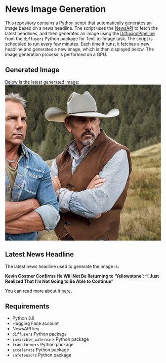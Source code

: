 # News Image Generation
This repository contains a Python script that automatically generates an image based on a news headline. The script uses the [NewsAPI](https://newsapi.org/) to fetch the latest headlines, and then generates an image using the [DiffusionPipeline](https://github.com/huggingface/diffusers) from the `diffusers` Python package for Text-to-Image task.
The script is scheduled to run every few minutes. Each time it runs, it fetches a new headline and generates a new image, which is then displayed below. The image generation process is performed on a GPU.

## Generated Image
Below is the latest generated image:
![Generated Image](image.png)

## Latest News Headline
The latest news headline used to generate the image is:

**Kevin Costner Confirms He Will Not Be Returning to ‘Yellowstone’: “I Just Realized That I’m Not Going to Be Able to Continue”**

You can read more about it [here](https://news.google.com/rss/articles/CBMiW2h0dHBzOi8vd3d3LmhvbGx5d29vZHJlcG9ydGVyLmNvbS90di90di1uZXdzL2tldmluLWNvc3RuZXIteWVsbG93c3RvbmUtc2Vhc29uLTUtMTIzNTkyODkyOC_SAV9odHRwczovL3d3dy5ob2xseXdvb2RyZXBvcnRlci5jb20vdHYvdHYtbmV3cy9rZXZpbi1jb3N0bmVyLXllbGxvd3N0b25lLXNlYXNvbi01LTEyMzU5Mjg5MjgvYW1wLw?oc=5).

## Requirements
- Python 3.8
- Hugging Face account
- NewsAPI key
- `diffusers` Python package
- `invisible_watermark` Python package
- `transformers` Python package
- `accelerate` Python package
- `safetensors` Python package
